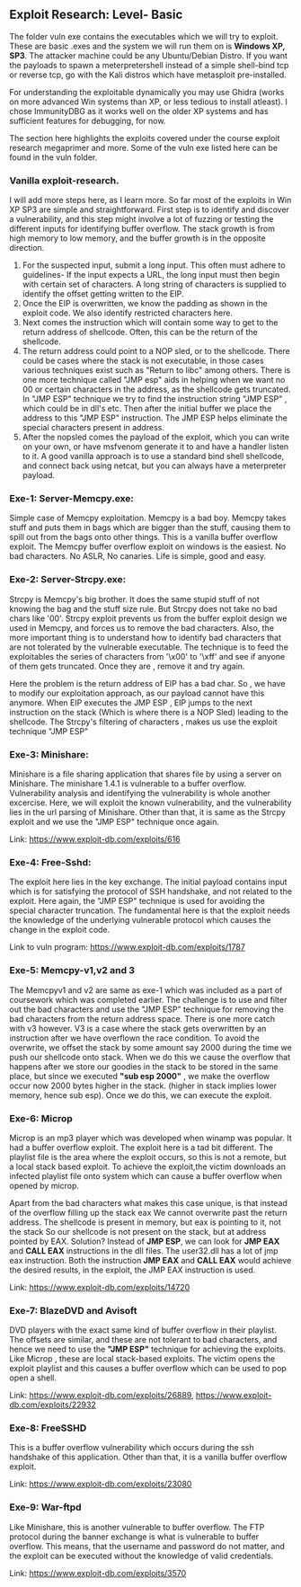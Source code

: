 ## Exploit Research: Level- Basic

The folder vuln exe contains the executables which we will try to exploit. These are basic .exes and the system we will run them on is **Windows XP, SP3**.
The attacker machine could be any Ubuntu/Debian Distro. If you want the payloads to spawn a meterpretershell instead of a simple shell-bind tcp or reverse tcp, go with the Kali distros which have metasploit pre-installed.

For understanding the exploitable dynamically you may use Ghidra (works on more advanced Win systems than XP, or less tedious to install atleast). I chose ImmunityDBG as it works well on the older XP systems and has sufficient features for debugging, for now.

The section here highlights the exploits covered under the course exploit research megaprimer and more. Some of the vuln exe listed here can be found in the vuln folder.

### Vanilla exploit-research.

I will add more steps here, as I learn more. So far most of the exploits in Win XP SP3 are simple and straightforward.
First step is to identify and discover a vulnerability, and this step might involve a lot of fuzzing or testing the different inputs for identifying buffer overflow. The stack growth is from high memory to low memory, and the buffer growth is in the opposite direction.

1. For the suspected input, submit a long input. This often must adhere to guidelines- If the input expects a URL, the long input must then begin with certain set of characters. A long string of characters is supplied to identify the offset getting written to the EIP. 
2. Once the EIP is overwritten, we know the padding as shown in the exploit code. We also identify restricted characters here.
3. Next comes the instruction which will contain some way to get to the return address of shellcode. Often, this can be the return of the shellcode. 
4. The return address could point to a NOP sled, or to the shellcode. There could be cases where the stack is not executable, in those cases various techniques exist such as "Return to libc" among others. There is one more technique called "JMP esp" aids in helping when we want no 00 or certain characters in the address, as the shellcode gets truncated. 
In "JMP ESP" technique we try to find the instruction string "JMP ESP" , which could be in dll's etc. Then after the initial buffer we place the address to this "JMP ESP" instruction. The JMP ESP helps eliminate the special characters present in address.
5. After the nopsled comes the payload of the exploit, which you can write on your own, or have msfvenom generate it to and have a handler listen to it. A good vanilla approach is to use a standard bind shell shellcode, and connect back using netcat, but you can always have a meterpreter payload.



### Exe-1: Server-Memcpy.exe:
Simple case of Memcpy exploitation. Memcpy is a bad boy. Memcpy takes stuff and puts them in bags which are bigger than the stuff, causing them to spill out from the bags onto other things. This is a vanilla buffer overflow exploit. The Memcpy buffer overflow exploit on windows is the easiest. No bad characters. No ASLR, No canaries. Life is simple, good and easy.


### Exe-2: Server-Strcpy.exe:
Strcpy is Memcpy's big brother. It does the same stupid stuff of not knowing the bag and the stuff size rule. But Strcpy does not take no bad chars like '00'. Strcpy exploit prevents us from the buffer exploit design we used in Memcpy, and forces us to remove the bad characters. Also, the more important thing is to understand how to identify bad characters that are not tolerated by the vulnerable executable. The technique is to feed the exploitables the series of characters from '\x00' to '\xff' and see if anyone of them gets truncated. Once they are , remove it and try again.

Here the problem is the return address of EIP has a bad char. So , we have to modify our exploitation approach, as our payload cannot have this anymore. When EIP executes the JMP ESP , EIP jumps to the next instruction on the stack (Which is where there is a NOP Sled) leading to the shellcode.  The Strcpy's filtering of characters , makes us use the exploit technique "JMP ESP"


### Exe-3: Minishare:
Minishare is a file sharing application that shares file by using a server on Minishare. The minishare 1.4.1 is vulnerable to a buffer overflow. Vulnerability analysis and identifying the vulnerability is whole another excercise. Here, we will exploit the known vulnerability, and the vulnerability lies in the url parsing of Minishare. Other than that, it is same as the Strcpy exploit and we use the "JMP ESP" technique once again.

Link: https://www.exploit-db.com/exploits/616


### Exe-4: Free-Sshd:

The exploit here lies in the key exchange. The initial payload contains input which is for satisfying the protocol of SSH handshake, and not related to the exploit. Here again, the "JMP ESP" technique is used for avoiding the special character truncation. The fundamental here is that the exploit needs the knowledge of the underlying vulnerable protocol which causes the change in the exploit code.

Link to vuln program: https://www.exploit-db.com/exploits/1787

### Exe-5: Memcpy-v1,v2 and 3

The Memcpyv1 and v2 are same as exe-1 which was included as a part of coursework which was completed earlier. The challenge is to use and filter out the bad characters and use the "JMP ESP" technique for removing the bad characters from the return address space.  There is one more catch with v3 however.
V3 is a case where the stack gets overwritten by an instruction after we have overflown the race condition.  To avoid the overwrite, we offset the stack by some amount say 2000 during the time we push our shellcode onto stack. When we do this we cause the overflow that happens after we store our goodies in the stack to be stored in the same place, but since we executed **"sub esp 2000"** , we make the overflow occur now 2000 bytes higher in the stack. (higher in stack implies lower memory, hence sub esp). Once we do this, we can execute the exploit.



### Exe-6: Microp

Microp is an mp3 player which was developed when winamp was popular. It had a buffer overflow exploit. The exploit here is a tad bit different. The playlist file is the area where the exploit occurs, so this is not a remote, but a local stack based exploit. To achieve the exploit,the victim downloads an infected playlist file onto system which can cause a buffer overflow when opened by microp.

Apart from the bad characters what makes this case unique, is that instead of the overflow filling up the stack eax
We cannot overwrite past the return address. The shellcode is present in memory, but eax is pointing to it, not the stack
So our shellcode is not present on the stack, but at address pointed by EAX.
Solution? Instead of **JMP ESP**, we can look for **JMP EAX** and **CALL EAX** instructions in the dll files. The user32.dll has a lot of jmp eax instruction. Both the instruction **JMP EAX** and **CALL EAX** would achieve the desired results, in the exploit, the JMP EAX instruction is used.

Link: https://www.exploit-db.com/exploits/14720

### Exe-7: BlazeDVD and Avisoft

DVD players with the exact same kind of buffer overflow in their playlist. The offsets are similar, and these are not tolerant to bad characters, and hence we need to use the **"JMP ESP"** technique for achieving the exploits. Like Microp , these are local stack-based exploits. The victim opens the exploit playlist and this causes a buffer overflow which can be used to pop open a shell. 

Link: https://www.exploit-db.com/exploits/26889, https://www.exploit-db.com/exploits/22932

### Exe-8: FreeSSHD

This is a buffer overflow vulnerability which occurs during the ssh handshake of this application. Other than that, it is a vanilla buffer overflow exploit.

Link: https://www.exploit-db.com/exploits/23080



### Exe-9: War-ftpd

Like Minishare, this is another vulnerable to buffer overflow. The FTP protocol during the banner exchange is what is vulnerable to buffer overflow. This means, that the username and password do not matter, and the exploit can be executed without the knowledge of valid credentials.

Link: https://www.exploit-db.com/exploits/3570







